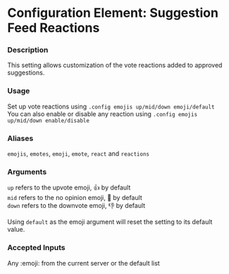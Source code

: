 # Configuration Element: Suggestion Feed Reactions
### Description
This setting allows customization of the vote reactions added to approved suggestions.

### Usage
Set up vote reactions using `.config emojis up/mid/down emoji/default`\
You can also enable or disable any reaction using `.config emojis up/mid/down enable/disable`

### Aliases
`emojis`, `emotes`, `emoji`, `emote`, `react` and `reactions`

### Arguments 
`up` refers to the upvote emoji, 👍 by default\
`mid` refers to the no opinion emoji, 🤷 by default\
`down` refers to the downvote emoji, 👎 by default 

Using `default` as the emoji argument will reset the setting to its default value.

### Accepted Inputs
Any :emoji: from the current server or the default list